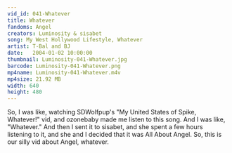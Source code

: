 ```yaml
---
vid_id: 041-Whatever
title: Whatever
fandoms: Angel
creators: Luminosity & sisabet
song: My West Hollywood Lifestyle, Whatever
artist: T-Bal and BJ
date:   2004-01-02 10:00:00
thumbnail: Luminosity-041-Whatever.jpg
barcode: Luminosity-041-Whatever.png
mp4name: Luminosity-041-Whatever.m4v
mp4size: 21.92 MB
width: 640
height: 480
---
```


So, I was like, watching SDWolfpup's &quot;My United States of Spike, Whatever!&quot; vid, and ozonebaby made me listen to this song. And I was like, &quot;Whatever.&quot; And then I sent it to sisabet, and she spent a few hours listening to it, and she and I decided that it was All About Angel. So, this is our silly vid about Angel, whatever.
  